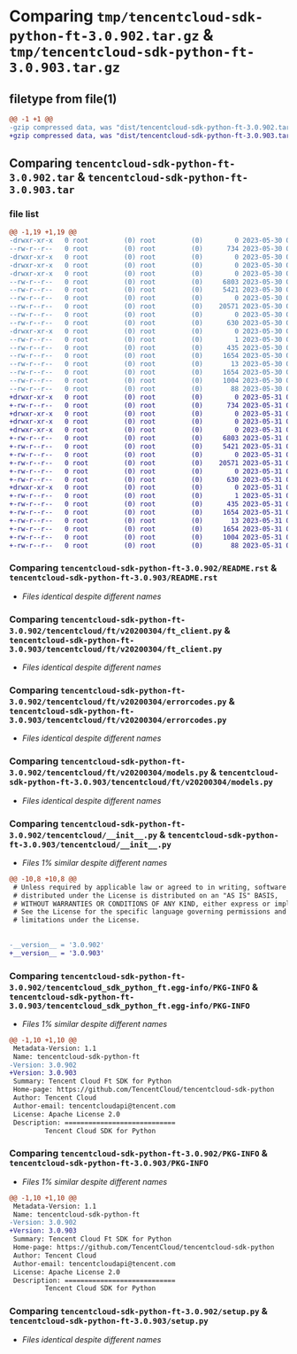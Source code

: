 # Comparing `tmp/tencentcloud-sdk-python-ft-3.0.902.tar.gz` & `tmp/tencentcloud-sdk-python-ft-3.0.903.tar.gz`

## filetype from file(1)

```diff
@@ -1 +1 @@
-gzip compressed data, was "dist/tencentcloud-sdk-python-ft-3.0.902.tar", last modified: Tue May 30 00:23:45 2023, max compression
+gzip compressed data, was "dist/tencentcloud-sdk-python-ft-3.0.903.tar", last modified: Wed May 31 02:12:01 2023, max compression
```

## Comparing `tencentcloud-sdk-python-ft-3.0.902.tar` & `tencentcloud-sdk-python-ft-3.0.903.tar`

### file list

```diff
@@ -1,19 +1,19 @@
-drwxr-xr-x   0 root         (0) root         (0)        0 2023-05-30 00:23:45.000000 tencentcloud-sdk-python-ft-3.0.902/
--rw-r--r--   0 root         (0) root         (0)      734 2023-05-30 00:23:45.000000 tencentcloud-sdk-python-ft-3.0.902/README.rst
-drwxr-xr-x   0 root         (0) root         (0)        0 2023-05-30 00:23:45.000000 tencentcloud-sdk-python-ft-3.0.902/tencentcloud/
-drwxr-xr-x   0 root         (0) root         (0)        0 2023-05-30 00:23:45.000000 tencentcloud-sdk-python-ft-3.0.902/tencentcloud/ft/
-drwxr-xr-x   0 root         (0) root         (0)        0 2023-05-30 00:23:45.000000 tencentcloud-sdk-python-ft-3.0.902/tencentcloud/ft/v20200304/
--rw-r--r--   0 root         (0) root         (0)     6803 2023-05-30 00:23:45.000000 tencentcloud-sdk-python-ft-3.0.902/tencentcloud/ft/v20200304/ft_client.py
--rw-r--r--   0 root         (0) root         (0)     5421 2023-05-30 00:23:45.000000 tencentcloud-sdk-python-ft-3.0.902/tencentcloud/ft/v20200304/errorcodes.py
--rw-r--r--   0 root         (0) root         (0)        0 2023-05-30 00:23:45.000000 tencentcloud-sdk-python-ft-3.0.902/tencentcloud/ft/v20200304/__init__.py
--rw-r--r--   0 root         (0) root         (0)    20571 2023-05-30 00:23:45.000000 tencentcloud-sdk-python-ft-3.0.902/tencentcloud/ft/v20200304/models.py
--rw-r--r--   0 root         (0) root         (0)        0 2023-05-30 00:23:45.000000 tencentcloud-sdk-python-ft-3.0.902/tencentcloud/ft/__init__.py
--rw-r--r--   0 root         (0) root         (0)      630 2023-05-30 00:23:45.000000 tencentcloud-sdk-python-ft-3.0.902/tencentcloud/__init__.py
-drwxr-xr-x   0 root         (0) root         (0)        0 2023-05-30 00:23:45.000000 tencentcloud-sdk-python-ft-3.0.902/tencentcloud_sdk_python_ft.egg-info/
--rw-r--r--   0 root         (0) root         (0)        1 2023-05-30 00:23:45.000000 tencentcloud-sdk-python-ft-3.0.902/tencentcloud_sdk_python_ft.egg-info/dependency_links.txt
--rw-r--r--   0 root         (0) root         (0)      435 2023-05-30 00:23:45.000000 tencentcloud-sdk-python-ft-3.0.902/tencentcloud_sdk_python_ft.egg-info/SOURCES.txt
--rw-r--r--   0 root         (0) root         (0)     1654 2023-05-30 00:23:45.000000 tencentcloud-sdk-python-ft-3.0.902/tencentcloud_sdk_python_ft.egg-info/PKG-INFO
--rw-r--r--   0 root         (0) root         (0)       13 2023-05-30 00:23:45.000000 tencentcloud-sdk-python-ft-3.0.902/tencentcloud_sdk_python_ft.egg-info/top_level.txt
--rw-r--r--   0 root         (0) root         (0)     1654 2023-05-30 00:23:45.000000 tencentcloud-sdk-python-ft-3.0.902/PKG-INFO
--rw-r--r--   0 root         (0) root         (0)     1004 2023-05-30 00:23:45.000000 tencentcloud-sdk-python-ft-3.0.902/setup.py
--rw-r--r--   0 root         (0) root         (0)       88 2023-05-30 00:23:45.000000 tencentcloud-sdk-python-ft-3.0.902/setup.cfg
+drwxr-xr-x   0 root         (0) root         (0)        0 2023-05-31 02:12:01.000000 tencentcloud-sdk-python-ft-3.0.903/
+-rw-r--r--   0 root         (0) root         (0)      734 2023-05-31 02:12:01.000000 tencentcloud-sdk-python-ft-3.0.903/README.rst
+drwxr-xr-x   0 root         (0) root         (0)        0 2023-05-31 02:12:01.000000 tencentcloud-sdk-python-ft-3.0.903/tencentcloud/
+drwxr-xr-x   0 root         (0) root         (0)        0 2023-05-31 02:12:01.000000 tencentcloud-sdk-python-ft-3.0.903/tencentcloud/ft/
+drwxr-xr-x   0 root         (0) root         (0)        0 2023-05-31 02:12:01.000000 tencentcloud-sdk-python-ft-3.0.903/tencentcloud/ft/v20200304/
+-rw-r--r--   0 root         (0) root         (0)     6803 2023-05-31 02:12:01.000000 tencentcloud-sdk-python-ft-3.0.903/tencentcloud/ft/v20200304/ft_client.py
+-rw-r--r--   0 root         (0) root         (0)     5421 2023-05-31 02:12:01.000000 tencentcloud-sdk-python-ft-3.0.903/tencentcloud/ft/v20200304/errorcodes.py
+-rw-r--r--   0 root         (0) root         (0)        0 2023-05-31 02:12:01.000000 tencentcloud-sdk-python-ft-3.0.903/tencentcloud/ft/v20200304/__init__.py
+-rw-r--r--   0 root         (0) root         (0)    20571 2023-05-31 02:12:01.000000 tencentcloud-sdk-python-ft-3.0.903/tencentcloud/ft/v20200304/models.py
+-rw-r--r--   0 root         (0) root         (0)        0 2023-05-31 02:12:01.000000 tencentcloud-sdk-python-ft-3.0.903/tencentcloud/ft/__init__.py
+-rw-r--r--   0 root         (0) root         (0)      630 2023-05-31 02:12:01.000000 tencentcloud-sdk-python-ft-3.0.903/tencentcloud/__init__.py
+drwxr-xr-x   0 root         (0) root         (0)        0 2023-05-31 02:12:01.000000 tencentcloud-sdk-python-ft-3.0.903/tencentcloud_sdk_python_ft.egg-info/
+-rw-r--r--   0 root         (0) root         (0)        1 2023-05-31 02:12:01.000000 tencentcloud-sdk-python-ft-3.0.903/tencentcloud_sdk_python_ft.egg-info/dependency_links.txt
+-rw-r--r--   0 root         (0) root         (0)      435 2023-05-31 02:12:01.000000 tencentcloud-sdk-python-ft-3.0.903/tencentcloud_sdk_python_ft.egg-info/SOURCES.txt
+-rw-r--r--   0 root         (0) root         (0)     1654 2023-05-31 02:12:01.000000 tencentcloud-sdk-python-ft-3.0.903/tencentcloud_sdk_python_ft.egg-info/PKG-INFO
+-rw-r--r--   0 root         (0) root         (0)       13 2023-05-31 02:12:01.000000 tencentcloud-sdk-python-ft-3.0.903/tencentcloud_sdk_python_ft.egg-info/top_level.txt
+-rw-r--r--   0 root         (0) root         (0)     1654 2023-05-31 02:12:01.000000 tencentcloud-sdk-python-ft-3.0.903/PKG-INFO
+-rw-r--r--   0 root         (0) root         (0)     1004 2023-05-31 02:12:01.000000 tencentcloud-sdk-python-ft-3.0.903/setup.py
+-rw-r--r--   0 root         (0) root         (0)       88 2023-05-31 02:12:01.000000 tencentcloud-sdk-python-ft-3.0.903/setup.cfg
```

### Comparing `tencentcloud-sdk-python-ft-3.0.902/README.rst` & `tencentcloud-sdk-python-ft-3.0.903/README.rst`

 * *Files identical despite different names*

### Comparing `tencentcloud-sdk-python-ft-3.0.902/tencentcloud/ft/v20200304/ft_client.py` & `tencentcloud-sdk-python-ft-3.0.903/tencentcloud/ft/v20200304/ft_client.py`

 * *Files identical despite different names*

### Comparing `tencentcloud-sdk-python-ft-3.0.902/tencentcloud/ft/v20200304/errorcodes.py` & `tencentcloud-sdk-python-ft-3.0.903/tencentcloud/ft/v20200304/errorcodes.py`

 * *Files identical despite different names*

### Comparing `tencentcloud-sdk-python-ft-3.0.902/tencentcloud/ft/v20200304/models.py` & `tencentcloud-sdk-python-ft-3.0.903/tencentcloud/ft/v20200304/models.py`

 * *Files identical despite different names*

### Comparing `tencentcloud-sdk-python-ft-3.0.902/tencentcloud/__init__.py` & `tencentcloud-sdk-python-ft-3.0.903/tencentcloud/__init__.py`

 * *Files 1% similar despite different names*

```diff
@@ -10,8 +10,8 @@
 # Unless required by applicable law or agreed to in writing, software
 # distributed under the License is distributed on an "AS IS" BASIS,
 # WITHOUT WARRANTIES OR CONDITIONS OF ANY KIND, either express or implied.
 # See the License for the specific language governing permissions and
 # limitations under the License.
 
 
-__version__ = '3.0.902'
+__version__ = '3.0.903'
```

### Comparing `tencentcloud-sdk-python-ft-3.0.902/tencentcloud_sdk_python_ft.egg-info/PKG-INFO` & `tencentcloud-sdk-python-ft-3.0.903/tencentcloud_sdk_python_ft.egg-info/PKG-INFO`

 * *Files 1% similar despite different names*

```diff
@@ -1,10 +1,10 @@
 Metadata-Version: 1.1
 Name: tencentcloud-sdk-python-ft
-Version: 3.0.902
+Version: 3.0.903
 Summary: Tencent Cloud Ft SDK for Python
 Home-page: https://github.com/TencentCloud/tencentcloud-sdk-python
 Author: Tencent Cloud
 Author-email: tencentcloudapi@tencent.com
 License: Apache License 2.0
 Description: ============================
         Tencent Cloud SDK for Python
```

### Comparing `tencentcloud-sdk-python-ft-3.0.902/PKG-INFO` & `tencentcloud-sdk-python-ft-3.0.903/PKG-INFO`

 * *Files 1% similar despite different names*

```diff
@@ -1,10 +1,10 @@
 Metadata-Version: 1.1
 Name: tencentcloud-sdk-python-ft
-Version: 3.0.902
+Version: 3.0.903
 Summary: Tencent Cloud Ft SDK for Python
 Home-page: https://github.com/TencentCloud/tencentcloud-sdk-python
 Author: Tencent Cloud
 Author-email: tencentcloudapi@tencent.com
 License: Apache License 2.0
 Description: ============================
         Tencent Cloud SDK for Python
```

### Comparing `tencentcloud-sdk-python-ft-3.0.902/setup.py` & `tencentcloud-sdk-python-ft-3.0.903/setup.py`

 * *Files identical despite different names*

